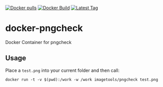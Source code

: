 [![Docker pulls](https://img.shields.io/docker/pulls/imagetools/pngcheck.svg)](https://hub.docker.com/r/imagetools/pngcheck/)
[![Docker Build](https://img.shields.io/docker/automated/dlanguage/dmd.svg)](https://hub.docker.com/r/imagetools/pngcheck/)
[![Latest Tag](https://img.shields.io/github/tag/lindt/docker-pngcheck.svg)](https://hub.docker.com/r/imagetools/pngcheck/)

# docker-pngcheck

Docker Container for pngcheck

## Usage

Place a `test.png` into your current folder and then call:
```
docker run -t -v $(pwd):/work -w /work imagetools/pngcheck test.png
```
